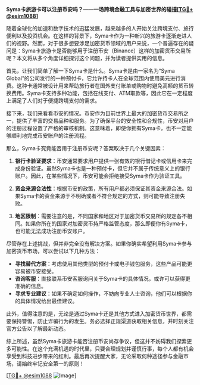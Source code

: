 **Syma卡旅游卡可以注册币安吗？——一场跨境金融工具与加密世界的碰撞[[TG💪+ @esim1088](https://t.me/s/esim1088)]**

随着全球化的加速和数字技术的迅猛发展，越来越多的人开始关注跨境支付、旅行便利以及投资机会。在这样的背景下，Syma卡作为一种新兴的旅游卡逐渐走进人们的视野。然而，对于很多想要涉足加密货币领域的用户来说，一个普遍存在的疑问是：Syma卡旅游卡是否能够用于注册币安（Binance）这样的加密货币交易所呢？本文将从多个角度详细探讨这个问题，并为读者提供实用的信息。

首先，让我们简单了解一下Syma卡是什么。Syma卡是由一家名为“Syma Global”的公司发行的一种预付卡，它允许持卡人在全球范围内使用美元进行消费。这种卡通常被设计用来帮助旅行者在国外支付账单或购物时避免高额的货币转换费用。Syma卡支持多种功能，包括在线支付、ATM取款等，因此它在一定程度上满足了人们对于便捷跨境支付的需求。

接下来，我们来看看币安的情况。币安作为目前世界上最大的加密货币交易所之一，提供了丰富的交易品种和服务。为了确保平台的安全性和合规性，币安对用户的注册过程设置了严格的审核机制。这意味着，即使你拥有Syma卡，也不一定能够顺利地完成币安账户的注册流程。

那么，Syma卡究竟能否用于注册币安呢？答案取决于几个关键因素：

1. **银行卡验证要求**：币安通常要求用户提供一张有效的银行借记卡或信用卡来完成身份验证。虽然Syma卡也是一种预付卡，但它并不属于传统意义上的银行账户。因此，在某些情况下，币安可能会拒绝接受Syma卡作为验证工具。

2. **资金来源合法性**：根据币安的政策，所有用户都必须保证其资金来源合法。如果Syma卡的资金来源于不明确或者不符合规定的方式，则可能导致注册失败。

3. **地区限制**：需要注意的是，不同国家和地区对于加密货币交易所的规定各不相同。如果你所在的国家对加密货币持严格监管态度，那么即便你有Syma卡，也可能无法成功注册币安账户。

尽管存在上述挑战，但并非完全没有解决方案。如果你确实希望利用Syma卡参与加密货币市场，可以尝试以下几种方法：

- **寻找替代方案**：考虑使用其他类型的预付卡或电子钱包服务，这些产品可能更容易被币安接受。
- **咨询客服**：直接联系币安客服询问关于Syma卡的具体情况，或许可以获得更准确的信息。
- **寻求专业建议**：如果不确定如何操作，不妨向专业人士咨询，他们可以根据你的具体情况给出最佳建议。

此外，值得注意的是，无论是通过Syma卡还是其他方式进入加密货币世界，都需要保持警惕，防止诈骗行为的发生。务必选择正规渠道获取相关信息，并时刻关注官方公告以了解最新动态。

综上所述，虽然Syma卡旅游卡能否注册币安尚存争议，但这并不妨碍我们探索更多可能性。在这个充满机遇的时代里，只要合理规划并谨慎行事，每个人都有机会享受到科技进步带来的红利。最后再次提醒大家，无论采取何种途径参与金融市场，请始终牢记安全第一的原则！

[[TG💪+ @esim1088](https://t.me/s/esim1088) ![Image](https://i.postimg.cc/4NQfJmqS/Snipaste-2025-05-13-00-14-12.png)]